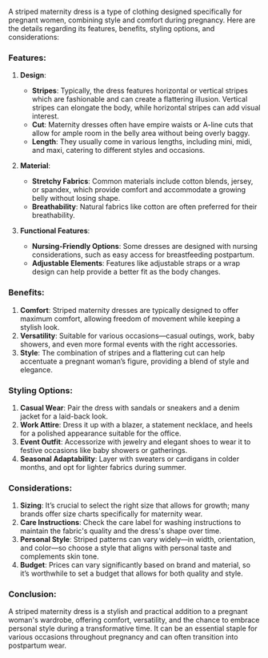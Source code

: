 A striped maternity dress is a type of clothing designed specifically for pregnant women, combining style and comfort during pregnancy. Here are the details regarding its features, benefits, styling options, and considerations:

### Features:

1. **Design**:
   - **Stripes**: Typically, the dress features horizontal or vertical stripes which are fashionable and can create a flattering illusion. Vertical stripes can elongate the body, while horizontal stripes can add visual interest.
   - **Cut**: Maternity dresses often have empire waists or A-line cuts that allow for ample room in the belly area without being overly baggy.
   - **Length**: They usually come in various lengths, including mini, midi, and maxi, catering to different styles and occasions.

2. **Material**:
   - **Stretchy Fabrics**: Common materials include cotton blends, jersey, or spandex, which provide comfort and accommodate a growing belly without losing shape.
   - **Breathability**: Natural fabrics like cotton are often preferred for their breathability.

3. **Functional Features**:
   - **Nursing-Friendly Options**: Some dresses are designed with nursing considerations, such as easy access for breastfeeding postpartum.
   - **Adjustable Elements**: Features like adjustable straps or a wrap design can help provide a better fit as the body changes.

### Benefits:

1. **Comfort**: Striped maternity dresses are typically designed to offer maximum comfort, allowing freedom of movement while keeping a stylish look.
2. **Versatility**: Suitable for various occasions—casual outings, work, baby showers, and even more formal events with the right accessories.
3. **Style**: The combination of stripes and a flattering cut can help accentuate a pregnant woman’s figure, providing a blend of style and elegance.

### Styling Options:

1. **Casual Wear**: Pair the dress with sandals or sneakers and a denim jacket for a laid-back look.
2. **Work Attire**: Dress it up with a blazer, a statement necklace, and heels for a polished appearance suitable for the office.
3. **Event Outfit**: Accessorize with jewelry and elegant shoes to wear it to festive occasions like baby showers or gatherings.
4. **Seasonal Adaptability**: Layer with sweaters or cardigans in colder months, and opt for lighter fabrics during summer.

### Considerations:

1. **Sizing**: It’s crucial to select the right size that allows for growth; many brands offer size charts specifically for maternity wear.
2. **Care Instructions**: Check the care label for washing instructions to maintain the fabric's quality and the dress's shape over time.
3. **Personal Style**: Striped patterns can vary widely—in width, orientation, and color—so choose a style that aligns with personal taste and complements skin tone.
4. **Budget**: Prices can vary significantly based on brand and material, so it’s worthwhile to set a budget that allows for both quality and style.

### Conclusion:

A striped maternity dress is a stylish and practical addition to a pregnant woman's wardrobe, offering comfort, versatility, and the chance to embrace personal style during a transformative time. It can be an essential staple for various occasions throughout pregnancy and can often transition into postpartum wear.